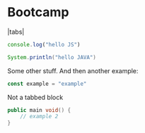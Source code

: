 # Bootcamp

|tabs|
```javascript
console.log("hello JS")
```
```java
System.println("hello JAVA")
```

Some other stuff. And then another example:

```javascript
const example = "example"
```
Not a tabbed block

```java
public main void() {
    // example 2
}
```
